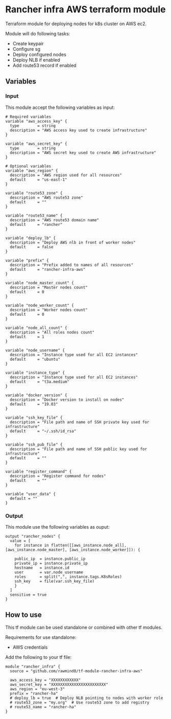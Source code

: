 # Rancher infra AWS terraform module 

Terraform module for deploying nodes for k8s cluster on AWS ec2. 

Module will do following tasks:
- Create keypair
- Configure sg
- Deploy configured nodes
- Deploy NLB if enabled
- Add route53 record if enabled

## Variables

### Input

This module accept the following variables as input:

```
# Required variables
variable "aws_access_key" {
  type        = string
  description = "AWS access key used to create infrastructure"
}

variable "aws_secret_key" {
  type        = string
  description = "AWS secret key used to create AWS infrastructure"
}

# Optional variables
variable "aws_region" {
  description = "AWS region used for all resources"
  default     = "us-east-1"
}

variable "route53_zone" {
  description = "AWS route53 zone"
  default     = ""
}

variable "route53_name" {
  description = "AWS route53 domain name"
  default     = "rancher"
}

variable "deploy_lb" {
  description = "Deploy AWS nlb in front of worker nodes"
  default     = false
}

variable "prefix" {
  description = "Prefix added to names of all resources"
  default     = "rancher-infra-aws"
}

variable "node_master_count" {
  description = "Master nodes count"
  default     = 0
}

variable "node_worker_count" {
  description = "Worker nodes count"
  default     = 0
}

variable "node_all_count" {
  description = "All roles nodes count"
  default     = 1
}

variable "node_username" {
  description = "Instance type used for all EC2 instances"
  default     = "ubuntu"
}

variable "instance_type" {
  description = "Instance type used for all EC2 instances"
  default     = "t3a.medium"
}

variable "docker_version" {
  description = "Docker version to install on nodes"
  default     = "19.03"
}

variable "ssh_key_file" {
  description = "File path and name of SSH private key used for infrastructure"
  default     = "~/.ssh/id_rsa"
}

variable "ssh_pub_file" {
  description = "File path and name of SSH public key used for infrastructure"
  default     = ""
}

variable "register_command" {
  description = "Register command for nodes"
  default     = ""
}

variable "user_data" {
  default = ""
}
```

### Output

This module use the following variables as ouput:

```
output "rancher_nodes" {
  value = [
  	for instance in flatten([[aws_instance.node_all], [aws_instance.node_master], [aws_instance.node_worker]]): {
    
    public_ip  = instance.public_ip
    private_ip = instance.private_ip
    hostname   = instance.id
    user       = var.node_username
    roles      = split(",", instance.tags.K8sRoles)
    ssh_key    = file(var.ssh_key_file)
    }
  ]
  sensitive = true
}
```

## How to use

This tf module can be used standalone or combined with other tf modules.

Requirements for use standalone:
* AWS credentials

Add the following to your tf file:

```
module "rancher_infra" {
  source = "github.com/rawmind0/tf-module-rancher-infra-aws"

  aws_access_key = "XXXXXXXXXXXX"
  aws_secret_key = "XXXXXXXXXXXXXXXXXXXXXXXX"
  aws_region = "eu-west-3"
  prefix = "rancher-ha"
  # deploy_lb = true  # Deploy NLB pointing to nodes with worker role
  # route53_zone = "my.org"  # Use route53 zone to add registry
  # route53_name = "rancher-ha"        
}
```



